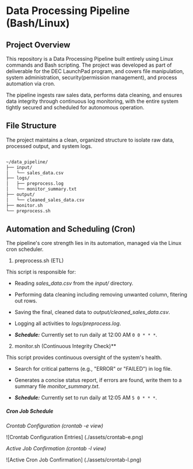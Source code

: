 # Data Processing Pipeline (Bash/Linux)

## Project Overview

This repository is a Data Processing Pipeline built entirely using Linux commands and Bash scripting. The project was developed as part of deliverable for the DEC LaunchPad program, and covers file manipulation, system administration, security(permission management), and process automation via cron.

The pipeline ingests raw sales data, performs data cleaning, and ensures data integrity through continuous log monitoring, with the entire system tightly secured and scheduled for autonomous operation.

## File Structure

The project maintains a clean, organized structure to isolate raw data, processed output, and system logs.

```markdown

~/data_pipeline/
├── input/
│   └── sales_data.csv
├── logs/
│   ├── preprocess.log
│   └── monitor_summary.txt
├── output/
│   └── cleaned_sales_data.csv
├── monitor.sh
└── preprocess.sh
```

## Automation and Scheduling (Cron)

The pipeline's core strength lies in its automation, managed via the Linux cron scheduler.

1. preprocess.sh (ETL)

This script is responsible for:

- Reading *sales_data.csv* from the *input/* directory.

- Performing data cleaning including removing unwanted column, fitering out rows.

- Saving the final, cleaned data to *output/cleaned_sales_data.csv*.

- Logging all activities to *logs/preprocess.log*.

- ***Schedule:*** Currently set to run daily at 12:00 AM ```0 0 * * *```.

2. monitor.sh (Continuous Integrity Check)**

This script provides continuous oversight of the system's health.

- Search for critical patterns (e.g., "ERROR" or "FAILED") in log file.

- Generates a concise status report, if errors are found, write them to a summary file *monitor_summary.txt*.

- ***Schedule:*** Currently set to run daily at 12:05 AM ```5 0 * * *```.
 
##### Cron Job Schedule

*Crontab Configuration (crontab -e view)*

![Crontab Configuration Entries] (./assets/crontab-e.png)

*Active Job Confirmation (crontab -l view)*

![Active Cron Job Confirmation] (./assets/crontab-l.png)
